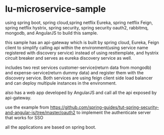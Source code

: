 # lu-microservice-sample

using spring boot, spring cloud,spring netflix Eureka, spring netflix Feign, spring netflix hystrix,
spring security, spring security oauth2, rabbitmq, mongodb, and AngularJS to build this sample.

this sample has an api-gateway which is built by spring cloud, Eureka, Feign client to simplify calling api
within the environment(using service name registered with discovery service) instead of using resttemplate, 
and hystrix circuit breaker and serves as eureka discovery service as well.

includes two rest services customer-service(return data from mongodb) and expense-service(return dummy data) 
and register them with the discovery service. Both services are using feign client side load balancer and can
deploy multipule instances in the environment.

also has a web app developed by AngularJS and call all the api exposed by api-gateway.

use the example from https://github.com/spring-guides/tut-spring-security-and-angular-js/tree/master/oauth2
to implement the authenticate server that works for SSO

all the applications are based on spring boot.
